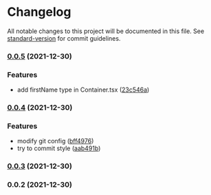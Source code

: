 # Changelog

All notable changes to this project will be documented in this file. See [standard-version](https://github.com/conventional-changelog/standard-version) for commit guidelines.

### [0.0.5](https://github.com/cosmos-compile/plain-react-library/compare/v0.0.4...v0.0.5) (2021-12-30)


### Features

* add firstName type in Container.tsx ([23c546a](https://github.com/cosmos-compile/plain-react-library/commit/23c546ad4abf78ebcf8aaf1e098d80e3e441e17f))

### [0.0.4](https://github.com/cosmos-compile/plain-react-library/compare/v0.0.3...v0.0.4) (2021-12-30)


### Features

* modify git config ([bff4976](https://github.com/cosmos-compile/plain-react-library/commit/bff49768a25431f678fa82440f76aed78f21e4a0))
* try to commit style ([aab491b](https://github.com/cosmos-compile/plain-react-library/commit/aab491bafa00160bf6f42a1457e7c60ad78396db))

### [0.0.3](https://github.com/cosmos-compile/plain-react-library/compare/v0.0.2...v0.0.3) (2021-12-30)

### 0.0.2 (2021-12-30)
